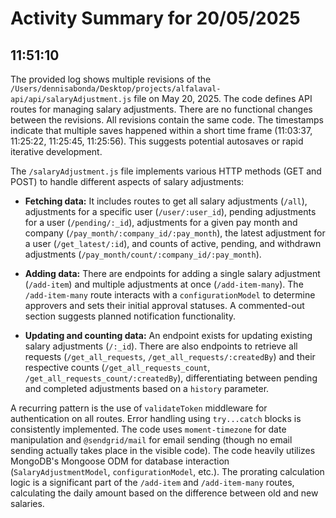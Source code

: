 # Activity Summary for 20/05/2025

## 11:51:10
The provided log shows multiple revisions of the `/Users/dennisabonda/Desktop/projects/alfalaval-api/api/salaryAdjustment.js` file on May 20, 2025.  The code defines API routes for managing salary adjustments.  There are no functional changes between the revisions. All revisions contain the same code.  The timestamps indicate that multiple saves happened within a short time frame (11:03:37, 11:25:22, 11:25:45, 11:25:56). This suggests potential autosaves or rapid iterative development.

The `/salaryAdjustment.js` file implements various HTTP methods (GET and POST) to handle different aspects of salary adjustments:

* **Fetching data:**  It includes routes to get all salary adjustments (`/all`), adjustments for a specific user (`/user/:user_id`), pending adjustments for a user (`/pending/:_id`), adjustments for a given pay month and company (`/pay_month/:company_id/:pay_month`), the latest adjustment for a user (`/get_latest/:id`), and counts of active, pending, and withdrawn adjustments (`/pay_month/count/:company_id/:pay_month`).

* **Adding data:**  There are endpoints for adding a single salary adjustment (`/add-item`) and multiple adjustments at once (`/add-item-many`). The `/add-item-many` route interacts with a `configurationModel` to determine approvers and sets their initial approval statuses.  A commented-out section suggests planned notification functionality.

* **Updating and counting data:** An endpoint exists for updating existing salary adjustments (`/:_id`).  There are also endpoints to retrieve all requests (`/get_all_requests`, `/get_all_requests/:createdBy`) and their respective counts (`/get_all_requests_count`, `/get_all_requests_count/:createdBy`), differentiating between pending and completed adjustments based on a `history` parameter.


A recurring pattern is the use of `validateToken` middleware for authentication on all routes.  Error handling using `try...catch` blocks is consistently implemented. The code uses `moment-timezone` for date manipulation and `@sendgrid/mail` for email sending (though no email sending actually takes place in the visible code).  The code heavily utilizes MongoDB's Mongoose ODM for database interaction (`SalaryAdjustmentModel`, `configurationModel`, etc.).  The prorating calculation logic is a significant part of the `/add-item` and `/add-item-many` routes, calculating the daily amount based on the difference between old and new salaries.

